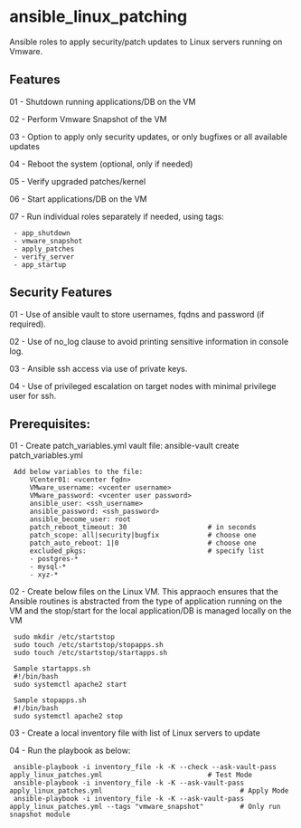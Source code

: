 # ansible_linux_patching

Ansible roles to apply security/patch updates to Linux servers running on Vmware.

Features
--------


01 - Shutdown running applications/DB on the VM

02 - Perform Vmware Snapshot of the VM

03 - Option to apply only security updates, or only bugfixes or all available updates

04 - Reboot the system (optional, only if needed)

05 - Verify upgraded patches/kernel

06 - Start applications/DB on the VM

07 - Run individual roles separately if needed, using tags:

     - app_shutdown
     - vmware_snapshot
     - apply_patches
     - verify_server
     - app_startup


Security Features
-----------------

01 - Use of ansible vault to store usernames, fqdns and password (if required).

02 - Use of no_log clause to avoid printing sensitive information in console log.

03 - Ansible ssh access via use of private keys.

04 - Use of privileged escalation on target nodes with minimal privilege user for ssh.



Prerequisites:
--------------

01 - Create patch_variables.yml vault file:
     ansible-vault create patch_variables.yml
     
     Add below variables to the file:
         VCenter01: <vcenter fqdn>
         VMware_username: <vcenter username>
         VMware_password: <vcenter user password>
         ansible_user: <ssh_username>
         ansible_password: <ssh_password>
         ansible_become_user: root
         patch_reboot_timeout: 30                    # in seconds
         patch_scope: all|security|bugfix            # choose one
         patch_auto_reboot: 1|0                      # choose one 
         excluded_pkgs:                              # specify list
         - postgres-*
         - mysql-*
         - xyz-*

02 - Create below files on the Linux VM. This appraoch ensures that the Ansible routines is abstracted from the type of application running on the VM and the stop/start for the local application/DB is managed locally on the VM

     sudo mkdir /etc/startstop
     sudo touch /etc/startstop/stopapps.sh
     sudo touch /etc/startstop/startapps.sh

     Sample startapps.sh
     #!/bin/bash
     sudo systemctl apache2 start

     Sample stopapps.sh
     #!/bin/bash
     sudo systemctl apache2 stop

03 - Create a local inventory file with list of Linux servers to update

04 - Run the playbook as below:

     ansible-playbook -i inventory_file -k -K --check --ask-vault-pass apply_linux_patches.yml                          # Test Mode
     ansible-playbook -i inventory_file -k -K --ask-vault-pass apply_linux_patches.yml                                  # Apply Mode
     ansible-playbook -i inventory_file -k -K --ask-vault-pass apply_linux_patches.yml --tags "vmware_snapshot"         # Only run snapshot module
     
     

